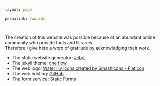 ```yaml
---
layout: page

permalink: /awards

---
```


The creation of this website was possible because of an abundant online community who provide tools and libraries.  
Therefore I give here a word of gratitude by acknowledging their work.

- The static website generator: [Jekyll](https://jekyllrb.com/)
- The jekyll theme: [one flow](https://oneflow-jekyll-theme.github.io/)
- The web logo: <a href="https://www.flaticon.com/free-icons/water-lily" title="water lily icons">Water lily icons created by Smashicons - Flaticon</a>
- The web hosting: [<i class="fa-brands fa-github"></i> GitHub](https://github.com)
- The form service: [Static Forms](https://staticforms.xyz/)
